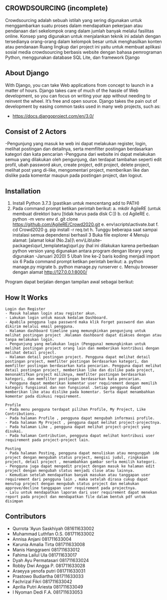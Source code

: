 
## CROWDSOURCING (incomplete)
Crowdsourcing adalah sebuah istilah yang sering digunakan untuk menggambarkan suatu proses dalam mendapatkan pekerjaan atau pendanaan dari sekelompok orang dalam jumlah banyak melalui fasilitas online. Konsep yang digunakan untuk menjalankan teknik ini adalah dengan tersedianya orang-orang dalam kelompok besar untuk menghasilkan konten atau pendanaan
Ruang lingkup dari project ini yaitu untuk membuat aplikasi sosial media crowdsourcing berbasis website dengan bahasa pemrograman Python, menggunakan database SQL Lite, dan framework Django

## About Django
With Django, you can take Web applications from concept to launch in a matter of hours. Django takes care of much of the hassle of Web development, so you can focus on writing your app without needing to reinvent the wheel. It’s free and open source.
Django takes the pain out of development by easing common tasks used in many web projects, such as:
- https://docs.djangoproject.com/en/3.0/

## Consist of 2 Actors
-Pengunjung yang masuk ke web ini dapat melakukan register, login, melihat postingan dan detailnya, serta memfilter postingan berdasarkan kategori dan kata pencarian
-Pengguna dari website ini dapat melakukan semua yang dilakukan oleh pengunjung, dan terdapat tambahan seperti edit profil, ubah password akun, create project, edit project, delete project, melihat post yang di-like, mengomentari project, memberikan like dan dislike pada komentar maupun pada postingan project, dan logout.

## Installation
1.	Install Python 3.7.3 (pastikan untuk mencentang add to PATH)
2.	Pada command prompt ketikan perintah berikut:
a.	mkdir AgileRE (untuk membuat direktori baru [tidak harus pada disk C:])
b.	cd AgileRE
c.	python -m venv env
d.	git clone https://github.com/AgileRE/Crowd2020.git
e.	env\scripts\activate.bat
f.	cd Crowd2020
g.	pip install -r req.txt
h.	Tunggu beberapa saat sampai instalasi semua dependensi berhasil
3	Buka file explorer
4	Menuju alamat:
[alamat lokal (No.2a)]\ env\Lib\site-packages\qurl_templatetag\qurl.py
(hal ini dilakukan karena perbedaan python version yang digunakan antara program dengan library yang digunakan -Januari 2020)
5	Ubah line ke-2 baris koding menjadi import six
6	Pada command prompt ketikan perintah berikut:
a.	python manage.py migrate
b.	python manage.py runserver
c.	Menuju browser dengan alamat http://127.0.0.1:8000/

Program dapat berjalan dengan tampilan awal sebagai berikut:

## How It Works
```
Login dan Register
- Masuk halaman login atau register akun.
- Lakukan login untuk masuk kedalam Dashboard.
- Apabila pengguna lupa password maka klik Forget password dan akan dikirim melalui email pengguna.
- Halaman dashboard timeline yang memungkinkan pengunjung untuk melihat postingan project .Halaman dashboard dapat diakses dengan atau tanpa melakukan login.
- Pengunjung yang melakukan login (Pengguna) memungkinkan untuk melihat postingan project orang lain dan memberikan kontribusi dengan melihat detail project.
- Halaman detail postingan project. Pengguna dapat melihat detail postingan project, memfilter postingan berdasarkan kategori, dan memfilter postingan berdasarkan kata pencarian. Pengguna dapat melihat detail postingan project, memberikan like dan dislike pada project, menonaktifkan project miliknya, memfilter postingan berdasarkan kategori, dan memfilter postingan berdasarkan kata pencarian. 
- Pengguna dapat memberikan komentar user requirement dengan memilih kategori fungsional dan non fungsional .Setiap pengguna dapat memberikan like atau dislike pada komentar. Serta dapat menambahkan komentar pada diskusi requirement.

Profile
- Pada menu pengguna terdapat pilihan Profile, My Project, Like Contributions.
- Pada halaman Profile , pengguna dapat mengubah informasi profile.
- Pada halaman My Project , pengguna dapat melihat project-projectnya.
- Pada halaman Like , pengguna dapat melihat project-project yang disukai.
- Pada halaman Contribution, pengguna dapat melihat kontribusi user requirement pada project-project lain.

Posting
- Pada halaman Posting, pengguna dapat menuliskan atau mengunggah ide project dengan mengubah status project, mengisi judul, ringkasan project, detail project , menambahkan gambar serta memilih kategori.
- Pengguna juga dapat mengedit project dengan masuk ke halaman edit project dengan mengubah status menjadi close atau lainnya.
- Kemudian setelah mendapatkan banyak masukan atau tanggapan user requirement dari pengguna lain , maka setelah dirasa cukup dapat menutup project dengan mengubah status project dan melakukan approve/decline tanggapan user requirement pada projectnya.
- Lalu untuk mendapatkan laporan dari user requirement dapat menekan report pada project dan mendapatkan file dalam bentuk pdf untuk disimpan

```
## Contributors
- Qurrota 'Ayun Saskhiyah 081611633002
- Muhammad Luthfan O.S. 081711633002
- Annisa Anjani 081711633004
- Karunia Amalia Tirta 081711633008
- Manis Hanggraeni 081711633012
- Fahima Lailul Ula 081711633017
- Dyah Ayu Permatasari 081711633024
- Robby Dwi Angga P. 081711633028
- Araeyya yenofa putri 081711633031
- Prastowo Budiartha 081711633033
- Fachrizal Fikri 081711633042
- Aprilia Putri Ariesta 081711633049
- I Nyoman Dedi F.A. 081711633053
